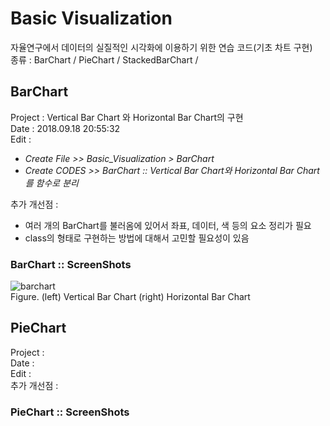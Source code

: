 # Basic Visualization  
자율연구에서 데이터의 실질적인 시각화에 이용하기 위한 연습 코드(기초 차트 구현)    
종류 : BarChart / PieChart / StackedBarChart /  

## BarChart  
Project : 
Vertical Bar Chart 와 Horizontal Bar Chart의 구현  
Date : 2018.09.18 20:55:32  
Edit :  
- *Create File >> Basic_Visualization > BarChart*  
- *Create CODES >> BarChart :: Vertical Bar Chart와 Horizontal Bar Chart를 함수로 분리*   

추가 개선점 :  
- 여러 개의 BarChart를 불러옴에 있어서 좌표, 데이터, 색 등의 요소 정리가 필요   
- class의 형태로 구현하는 방법에 대해서 고민할 필요성이 있음  

### BarChart :: ScreenShots  
![barchart](https://user-images.githubusercontent.com/42968884/45685605-caf60c80-bb84-11e8-85b3-966c4d0e19fa.JPG)  
Figure. (left) Vertical Bar Chart (right) Horizontal Bar Chart  

## PieChart  
Project :   
Date :  
Edit :  
추가 개선점 :  

### PieChart :: ScreenShots  
